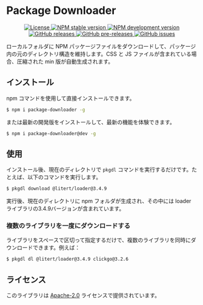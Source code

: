 # Package Downloader

<p align="center">
    <a href="https://github.com/maiyun/package-downloader/blob/master/LICENSE">
        <img alt="License" src="https://img.shields.io/github/license/maiyun/package-downloader?color=blue" />
    </a>
    <a href="https://www.npmjs.com/package/package-downloader">
        <img alt="NPM stable version" src="https://img.shields.io/npm/v/package-downloader?color=brightgreen&logo=npm" />
        <img alt="NPM development version" src="https://img.shields.io/npm/v/package-downloader/dev?color=yellow&logo=npm" />
    </a><br>
    <a href="https://github.com/maiyun/package-downloader/releases">
        <img alt="GitHub releases" src="https://img.shields.io/github/v/release/maiyun/package-downloader?color=brightgreen&logo=github" />
        <img alt="GitHub pre-releases" src="https://img.shields.io/github/v/release/maiyun/package-downloader?color=yellow&logo=github&include_prereleases" />
    </a>
    <a href="https://github.com/maiyun/package-downloader/issues">
        <img alt="GitHub issues" src="https://img.shields.io/github/issues/maiyun/package-downloader?color=blue&logo=github" />
    </a>
</p>

ローカルフォルダに NPM パッケージファイルをダウンロードして、パッケージ内の元のディレクトリ構造を維持します。CSS と JS ファイルが含まれている場合、圧縮された min 版が自動生成されます。

## インストール

npm コマンドを使用して直接インストールできます。

```sh
$ npm i package-downloader -g
```

または最新の開発版をインストールして、最新の機能を体験できます。

```sh
$ npm i package-downloader@dev -g
```

## 使用

インストール後、現在のディレクトリで `pkgdl` コマンドを実行するだけです。たとえば、以下のコマンドを実行します。

```sh
$ pkgdl download @litert/loader@3.4.9
```

実行後、現在のディレクトリに npm フォルダが生成され、その中には loader ライブラリの3.4.9バージョンが含まれています。

### 複数のライブラリを一度にダウンロードする

ライブラリをスペースで区切って指定するだけで、複数のライブラリを同時にダウンロードできます。例えば：

```sh
$ pkgdl dl @litert/loader@3.4.9 clickgo@3.2.6
```

## ライセンス

このライブラリは [Apache-2.0](./LICENSE) ライセンスで提供されています。